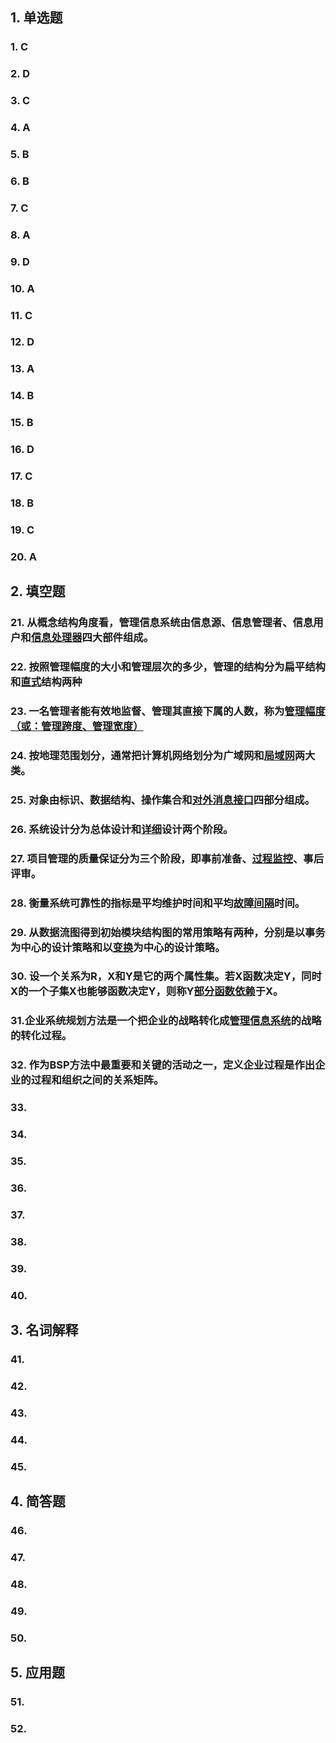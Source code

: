 ## 1. 单选题

### 1. C

### 2. D

### 3. C

### 4. A

### 5. B

### 6. B

### 7. C

### 8. A

### 9. D

### 10. A

### 11. C

### 12. D

### 13. A

### 14. B

### 15. B

### 16. D

### 17. C

### 18. B

### 19. C

### 20. A

## 2. 填空题

### 21. 从概念结构角度看，管理信息系统由信息源、信息管理者、信息用户和<u>信息处理器</u>四大部件组成。

### 22. 按照管理幅度的大小和管理层次的多少，管理的结构分为扁平结构和<u>直式</u>结构两种

### 23. 一名管理者能有效地监督、管理其直接下属的人数，称为<u>管理幅度（或：管理跨度、管理宽度）</u>

### 24. 按地理范围划分，通常把计算机网络划分为广域网和<u>局域网</u>两大类。

### 25. 对象由标识、数据结构、操作集合和<u>对外消息接口</u>四部分组成。

### 26. 系统设计分为总体设计和<u>详细</u>设计两个阶段。

### 27. 项目管理的质量保证分为三个阶段，即事前准备、<u>过程监控</u>、事后评审。

### 28. 衡量系统可靠性的指标是平均维护时间和平均<u>故障间隔</u>时间。

### 29. 从数据流图得到初始模块结构图的常用策略有两种，分别是以事务为中心的设计策略和以<u>变换</u>为中心的设计策略。

### 30. 设一个关系为R，X和Y是它的两个属性集。若X函数决定Y，同时 X的一个子集X也能够函数决定Y，则称Y<u>部分函数依赖</u>于X。

### 31.企业系统规划方法是一个把企业的战略转化成<u>管理信息系统</u>的战略的转化过程。

### 32. 作为BSP方法中最重要和关键的活动之一，定义企业过程是作出企业的过程和组织之间的关系矩阵。

### 33.

### 34.

### 35.

### 36.

### 37.

### 38.

### 39.

### 40.

## 3. 名词解释

### 41.

### 42.

### 43.

### 44.

### 45.

## 4. 简答题

### 46.

### 47.

### 48.

### 49.

### 50.

## 5. 应用题

### 51.

### 52.
